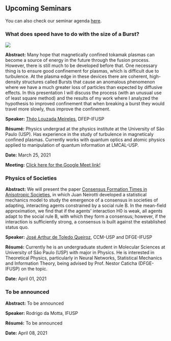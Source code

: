 ## Upcoming Seminars

You can also check our seminar agenda [here](https://calendar.google.com/calendar/u/2?cid=dWpiM2psYmQ3YXJkYWVobXMzbG84aXZpbzRAZ3JvdXAuY2FsZW5kYXIuZ29vZ2xlLmNvbQ).

### What does speed have to do with the size of a Burst?
<a target="_blank" href="https://calendar.google.com/event?action=TEMPLATE&amp;tmeid=MXQ4NWhrcm5wNWR2ZDYwNTJoczlxbmxuMWkgdWpiM2psYmQ3YXJkYWVobXMzbG84aXZpbzRAZw&amp;tmsrc=ujb3jlbd7ardaehms3lo8ivio4%40group.calendar.google.com"><img border="0" src="https://www.google.com/calendar/images/ext/gc_button1_pt-BR.gif"></a>

**Abstract:**  Many hope that magnetically confined tokamak plasmas can become a source of energy in the future through the fusion process. However, there is still much to be developed before that. One necessary thing is to ensure good confinement for plasmas, which is difficult due to turbulence. At the plasma edge in these devices there are coherent, high-density structures called Bursts that cause an anomalous phenomenon where we have a much greater loss of particles than expected by diffusive effects. In this presentation I will discuss the process (with an unusual use of least square method) and the results of my work where I analyzed the hypothesis to improved confinement that when breaking a burst they would travel more slowly, thus improve the confinement.

**Speaker:** [Théo Louzada Meireles](http://lattes.cnpq.br/2508816340684081), DFEP-IFUSP

**Résumé:** Physics undergrad at the physics institute at the University of São Paulo (USP). Has experience in the study of turbulence in magneticaly confined plasmas. Currently works with quantum optics and atomic physics applied to manipulation of quantum information at LMCAL-USP.

**Date:** March 25, 2021

**Meeting:** [Click here for the Google Meet link!](https://meet.google.com/osy-uwau-pqw)

### Physics of Societies

**Abstract:** We will present the paper [Consensus Formation Times in Anisotropic Societies](https://doi.org/10.1103/PhysRevE.95.062305), in which Juan Neirotti developed a statistical mechanics model to study the emergence of a consensus in societies of adapting, interacting agents constrained by a social rule B. In the mean-field approximation, we find that if the agents' interaction H0 is weak, all agents adapt to the social rule B, with which they form a consensus; however, if
the interaction is sufficiently strong, a consensus is built against the established status quo.

**Speaker:** [José Arthur de Toledo Queiroz](http://lattes.cnpq.br/5246038593368301), CCM-USP and DFGE-IFUSP

**Résumé:** Currently he is an undergraduate student in Molecular Sciences at University of São Paulo (USP) with major in Physics. He is interested in Theoretical Physics, particularly in Neural Networks, Statistical Mechanics and Information Theory, being advised by Prof. Nestor Caticha (DFGE-IFUSP) on the topic.

**Date:** April 01, 2021


### To be announced

**Abstract:** To be announced

**Speaker:** Rodrigo da Motta, IFUSP

**Résumé:** To be announced

**Date:** April 08, 2021

